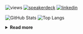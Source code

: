 ![views](https://komarev.com/ghpvc/?username=chck&color=blueviolet)
[![speakerdeck](https://img.shields.io/badge/Speaker_Deck-chck-8a2be2?style=flat-square&logo=speaker-deck)](https://speakerdeck.com/chck)
[![linkedin](https://img.shields.io/badge/LinkedIn-chck-8a2be2?style=flat-square&logo=linkedin)](https://www.linkedin.com/in/chck/)

<p align="left"> 
  <img alt="GitHub Stats" align="center" height="150" src="https://github-readme-stats-nine-umber-51.vercel.app/api?username=chck&count_private=true&show_icons=true&hide_title=true&theme=buefy" />
  <img alt="Top Langs" align="center" height="150" src="https://github-readme-stats-nine-umber-51.vercel.app/api/top-langs/?username=chck&layout=compact&count_private=true&show_icons=true&hide_title=true&theme=buefy" />
</p>

<details>
  <summary><b>Read more</b></summary>
  <br>

  <!--START_SECTION:waka-->
**🐱 My GitHub Data** 

> 📦 82.6 kB Used in GitHub's Storage 
 > 
> 🏆 452 Contributions in the Year 2024
 > 
> 💼 Opted to Hire
 > 
> 📜 133 Public Repositories 
 > 
> 🔑 22 Private Repositories 
 > 
**I'm a Night 🦉** 

```text
🌞 Morning                859 commits         ███░░░░░░░░░░░░░░░░░░░░░░   13.22 % 
🌆 Daytime                2071 commits        ████████░░░░░░░░░░░░░░░░░   31.86 % 
🌃 Evening                1890 commits        ███████░░░░░░░░░░░░░░░░░░   29.08 % 
🌙 Night                  1680 commits        ██████░░░░░░░░░░░░░░░░░░░   25.85 % 
```
📅 **I'm Most Productive on Thursday** 

```text
Monday                   1289 commits        █████░░░░░░░░░░░░░░░░░░░░   19.83 % 
Tuesday                  1009 commits        ████░░░░░░░░░░░░░░░░░░░░░   15.52 % 
Wednesday                1087 commits        ████░░░░░░░░░░░░░░░░░░░░░   16.72 % 
Thursday                 1512 commits        ██████░░░░░░░░░░░░░░░░░░░   23.26 % 
Friday                   661 commits         ███░░░░░░░░░░░░░░░░░░░░░░   10.17 % 
Saturday                 382 commits         █░░░░░░░░░░░░░░░░░░░░░░░░   05.88 % 
Sunday                   560 commits         ██░░░░░░░░░░░░░░░░░░░░░░░   08.62 % 
```


📊 **This Week I Spent My Time On** 

```text
💬 Programming Languages: 
Markdown                 1 hr 15 mins        █████████░░░░░░░░░░░░░░░░   35.35 % 
Bash                     57 mins             ███████░░░░░░░░░░░░░░░░░░   26.94 % 
Makefile                 33 mins             ████░░░░░░░░░░░░░░░░░░░░░   15.80 % 
YAML                     16 mins             ██░░░░░░░░░░░░░░░░░░░░░░░   07.63 % 
JSON                     9 mins              █░░░░░░░░░░░░░░░░░░░░░░░░   04.54 % 

🔥 Editors: 
Neovim                   3 hrs 33 mins       █████████████████████████   100.00 % 
```

**I Mostly Code in Python** 

```text
Python                   45 repos            █████████░░░░░░░░░░░░░░░░   34.88 % 
Jupyter Notebook         19 repos            ████░░░░░░░░░░░░░░░░░░░░░   14.73 % 
Rust                     7 repos             █░░░░░░░░░░░░░░░░░░░░░░░░   05.43 % 
TypeScript               4 repos             █░░░░░░░░░░░░░░░░░░░░░░░░   03.10 % 
Astro                    1 repo              ░░░░░░░░░░░░░░░░░░░░░░░░░   00.78 % 
```



**Timeline**

![Lines of Code chart](https://raw.githubusercontent.com/chck/chck/main/assets/bar_graph.png)


 Last Updated on 2024-07-06 01:30 UTC
<!--END_SECTION:waka-->
</details>

